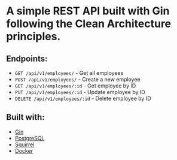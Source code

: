 # A simple REST API built with Gin following the Clean Architecture principles.

## Endpoints:
  - `GET /api/v1/employees/` - Get all employees
  - `POST /api/v1/employees/` - Create a new employee
  - `GET /api/v1/employees/:id` - Get employee by ID
  - `PUT /api/v1/employees/:id` - Update employee by ID
  - `DELETE /api/v1/employees/:id` - Delete employee by ID

## Built with:
  - [Gin](https://gin-gonic.com/)
  - [PostgreSQL](https://www.postgresql.org/)
  - [Squirrel](https://github.com/Masterminds/squirrel)
  - [Docker](https://www.docker.com/)
